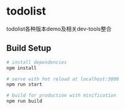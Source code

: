 # todolist

todolist各种版本demo及相关dev-tools整合

## Build Setup

``` bash
# install dependencies
npm install

# serve with hot reload at localhost:3000
npm run start

# build for production with minification
npm run build
```